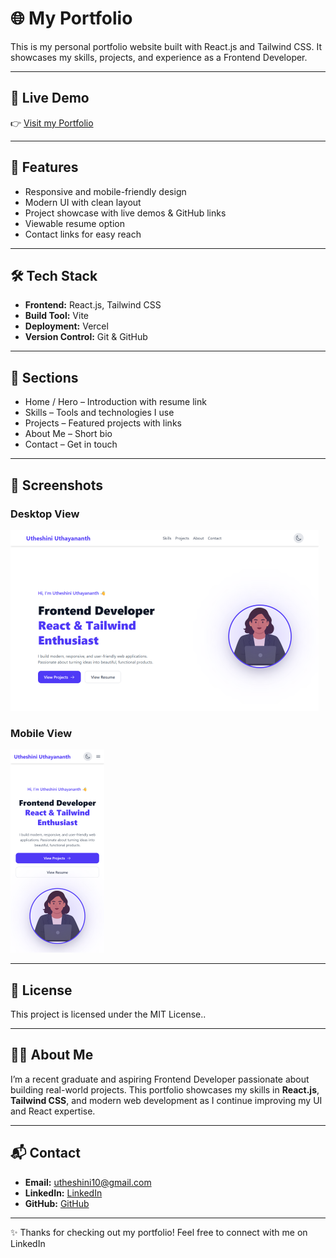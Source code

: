 # 🌐 My Portfolio

This is my personal portfolio website built with React.js and Tailwind CSS. It showcases my skills, projects, and experience as a Frontend Developer.

---

## 🔗 Live Demo

👉 [Visit my Portfolio](https://utheshini-uthayananth.vercel.app/)

---

## 🚀 Features

- Responsive and mobile-friendly design
- Modern UI with clean layout
- Project showcase with live demos & GitHub links
- Viewable resume option
- Contact links for easy reach

---

## 🛠️ Tech Stack

- **Frontend:** React.js, Tailwind CSS
- **Build Tool:** Vite
- **Deployment:** Vercel
- **Version Control:** Git & GitHub

---

## 📂 Sections

- Home / Hero – Introduction with resume link
- Skills – Tools and technologies I use
- Projects – Featured projects with links
- About Me – Short bio
- Contact – Get in touch

---

## 📸 Screenshots

### Desktop View

![Desktop Screenshot](public/screenshots/desktop.png)

### Mobile View

![Mobile Screenshot](public/screenshots/mobile.png)

---

## 📄 License

This project is licensed under the MIT License..

---

## 🙋‍♀️ About Me

I’m a recent graduate and aspiring Frontend Developer passionate about building real-world projects. This portfolio showcases my skills in
**React.js**, **Tailwind CSS**, and modern web development as I continue improving my UI and React expertise.

---

## 📬 Contact

- **Email:** utheshini10@gmail.com
- **LinkedIn:** [LinkedIn](https://linkedin.com/in/utheshini-uthayananth)
- **GitHub:** [GitHub](https://github.com/utheshini)

---

✨ Thanks for checking out my portfolio! Feel free to connect with me on LinkedIn
